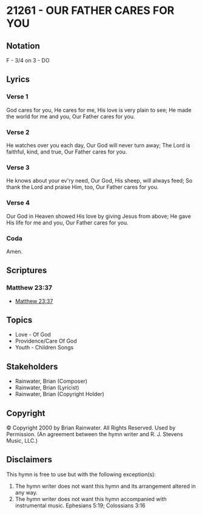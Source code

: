 # 21261 - OUR FATHER CARES FOR YOU

## Notation

F - 3/4 on 3 - DO

## Lyrics

### Verse 1

God cares for you, He cares for me, His love is very plain to see; He made the world for me and you, Our Father cares for you.

### Verse 2

He watches over you each day, Our God will never turn away; The Lord is faithful, kind, and true, Our Father cares for you.

### Verse 3

He knows about your ev'ry need, Our God, His sheep, will always feed; So thank the Lord and praise Him, too, Our Father cares for you.

### Verse 4

Our God in Heaven showed His love by giving Jesus from above; He gave His life for me and you, Our Father cares for you.

### Coda

Amen.


## Scriptures

### Matthew 23:37

- [Matthew 23:37](https://www.biblegateway.com/passage/?search=Matthew%2023%3A37)


## Topics

- Love - Of God
- Providence/Care Of God
- Youth - Children Songs

## Stakeholders

- Rainwater, Brian (Composer)
- Rainwater, Brian (Lyricist)
- Rainwater, Brian (Copyright Holder)

## Copyright

© Copyright 2000 by Brian Rainwater. All Rights Reserved. Used by Permission.
(An agreement between the hymn writer and R. J. Stevens Music, LLC.)

## Disclaimers

This hymn is free to use but with the following exception(s):
1. The hymn writer does not want this hymn and its arrangement altered in any way.
2. The hymn writer does not want this hymn accompanied with instrumental music.
Ephesians 5:19; Colossians 3:16

